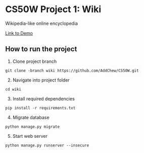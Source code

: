 # CS50W Project 1: Wiki

Wikipedia-like online encyclopedia

[Link to Demo](https://youtu.be/Jp9lS4yTamU)

## How to run the project

1. Clone project branch
```
git clone -branch wiki https://github.com/AddChew/CS50W.git
```

2. Navigate into project folder
```
cd wiki
```

3. Install required dependencies
```
pip install -r requirements.txt
```

4. Migrate database
```
python manage.py migrate
```

5. Start web server
```
python manage.py runserver --insecure
```
